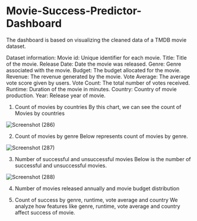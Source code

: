 # Movie-Success-Predictor-Dashboard

The dashboard is based on visualizing the cleaned data of a TMDB movie dataset.

Dataset information:
Movie id: Unique identifier for each movie.
Title: Title of the movie.
Release Date: Date the movie was released.
Genre: Genre associated with the movie.
Budget: The budget allocated for the movie.
Revenue: The revenue generated by the movie.
Vote Average: The average vote score given by users.
Vote Count: The total number of votes received.
Runtime: Duration of the movie in minutes.
Country: Country of movie production.
Year: Release year of movie.

1) Count of movies by countries
By this chart, we can see the count of Movies by countries

![Screenshot (286)](https://github.com/user-attachments/assets/92598d09-d6c7-449c-9521-a08f868d5182)

2) Count of movies by genre
Below represents count of movies by genre.


![Screenshot (287)](https://github.com/user-attachments/assets/cc62bf9c-e517-4f63-93af-99cb31cbf83d)

3) Number of successful and unsuccessful movies
Below is the number of successful and unsuccessful movies.


![Screenshot (288)](https://github.com/user-attachments/assets/a83bc5ef-9eef-4ce3-923b-494ebec2a327)

4) Number of movies released annually and movie budget distribution


5) Count of success by genre, runtime, vote average and country
We analyze how features like genre, runtime, vote average and country affect success of movie.






